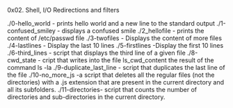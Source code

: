 0x02. Shell, I/O Redirections and filters


./0-hello_world - prints hello world and a new line to the standard output
./1-confused_smiley - displays a confused smile
./2_hellofile - prints the content of /etc/passwd file
./3-twofiles - Displays the content of more files
./4-lastlines - Display the last 10 lines
./5-firstlines -Display the first 10 lines
./6-third_lines - script that displays the third line of a given file
./8-cwd_state - cript that writes into the file ls_cwd_content the result of the command ls -la
./9-duplicate_last_line - script that duplicates the last line of the file
./10-no_more_js -a script that deletes all the regular files (not the directories) with a .js extension that are present in the current directory and all its subfolders.
./11-directories- script that counts the number of directories and sub-directories in the current directory.
